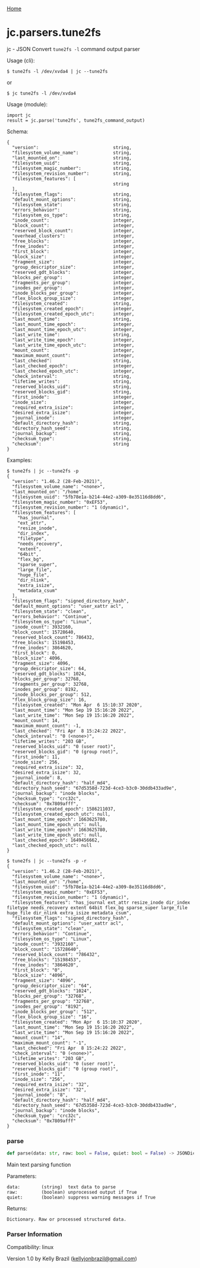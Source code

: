 [Home](https://kellyjonbrazil.github.io/jc/)
<a id="jc.parsers.tune2fs"></a>

# jc.parsers.tune2fs

jc - JSON Convert `tune2fs -l` command output parser

Usage (cli):

    $ tune2fs -l /dev/xvda4 | jc --tune2fs

or

    $ jc tune2fs -l /dev/xvda4

Usage (module):

    import jc
    result = jc.parse('tune2fs', tune2fs_command_output)

Schema:

    {
      "version":                            string,
      "filesystem_volume_name":             string,
      "last_mounted_on":                    string,
      "filesystem_uuid":                    string,
      "filesystem_magic_number":            string,
      "filesystem_revision_number":         string,
      "filesystem_features": [
                                            string
      ],
      "filesystem_flags":                   string,
      "default_mount_options":              string,
      "filesystem_state":                   string,
      "errors_behavior":                    string,
      "filesystem_os_type":                 string,
      "inode_count":                        integer,
      "block_count":                        integer,
      "reserved_block_count":               integer,
      "overhead_clusters":                  integer,
      "free_blocks":                        integer,
      "free_inodes":                        integer,
      "first_block":                        integer,
      "block_size":                         integer,
      "fragment_size":                      integer,
      "group_descriptor_size":              integer,
      "reserved_gdt_blocks":                integer,
      "blocks_per_group":                   integer,
      "fragments_per_group":                integer,
      "inodes_per_group":                   integer,
      "inode_blocks_per_group":             integer,
      "flex_block_group_size":              integer,
      "filesystem_created":                 string,
      "filesystem_created_epoch":           integer,
      "filesystem_created_epoch_utc":       integer,
      "last_mount_time":                    string,
      "last_mount_time_epoch":              integer,
      "last_mount_time_epoch_utc":          integer,
      "last_write_time":                    string,
      "last_write_time_epoch":              integer,
      "last_write_time_epoch_utc":          integer,
      "mount_count":                        integer,
      "maximum_mount_count":                integer,
      "last_checked":                       string,
      "last_checked_epoch":                 integer,
      "last_checked_epoch_utc":             integer,
      "check_interval":                     string,
      "lifetime_writes":                    string,
      "reserved_blocks_uid":                string,
      "reserved_blocks_gid":                string,
      "first_inode":                        integer,
      "inode_size":                         integer,
      "required_extra_isize":               integer,
      "desired_extra_isize":                integer,
      "journal_inode":                      integer,
      "default_directory_hash":             string,
      "directory_hash_seed":                string,
      "journal_backup":                     string,
      "checksum_type":                      string,
      "checksum":                           string
    }

Examples:

    $ tune2fs | jc --tune2fs -p
    {
      "version": "1.46.2 (28-Feb-2021)",
      "filesystem_volume_name": "<none>",
      "last_mounted_on": "/home",
      "filesystem_uuid": "5fb78e1a-b214-44e2-a309-8e35116d8dd6",
      "filesystem_magic_number": "0xEF53",
      "filesystem_revision_number": "1 (dynamic)",
      "filesystem_features": [
        "has_journal",
        "ext_attr",
        "resize_inode",
        "dir_index",
        "filetype",
        "needs_recovery",
        "extent",
        "64bit",
        "flex_bg",
        "sparse_super",
        "large_file",
        "huge_file",
        "dir_nlink",
        "extra_isize",
        "metadata_csum"
      ],
      "filesystem_flags": "signed_directory_hash",
      "default_mount_options": "user_xattr acl",
      "filesystem_state": "clean",
      "errors_behavior": "Continue",
      "filesystem_os_type": "Linux",
      "inode_count": 3932160,
      "block_count": 15728640,
      "reserved_block_count": 786432,
      "free_blocks": 15198453,
      "free_inodes": 3864620,
      "first_block": 0,
      "block_size": 4096,
      "fragment_size": 4096,
      "group_descriptor_size": 64,
      "reserved_gdt_blocks": 1024,
      "blocks_per_group": 32768,
      "fragments_per_group": 32768,
      "inodes_per_group": 8192,
      "inode_blocks_per_group": 512,
      "flex_block_group_size": 16,
      "filesystem_created": "Mon Apr  6 15:10:37 2020",
      "last_mount_time": "Mon Sep 19 15:16:20 2022",
      "last_write_time": "Mon Sep 19 15:16:20 2022",
      "mount_count": 14,
      "maximum_mount_count": -1,
      "last_checked": "Fri Apr  8 15:24:22 2022",
      "check_interval": "0 (<none>)",
      "lifetime_writes": "203 GB",
      "reserved_blocks_uid": "0 (user root)",
      "reserved_blocks_gid": "0 (group root)",
      "first_inode": 11,
      "inode_size": 256,
      "required_extra_isize": 32,
      "desired_extra_isize": 32,
      "journal_inode": 8,
      "default_directory_hash": "half_md4",
      "directory_hash_seed": "67d5358d-723d-4ce3-b3c0-30ddb433ad9e",
      "journal_backup": "inode blocks",
      "checksum_type": "crc32c",
      "checksum": "0x7809afff",
      "filesystem_created_epoch": 1586211037,
      "filesystem_created_epoch_utc": null,
      "last_mount_time_epoch": 1663625780,
      "last_mount_time_epoch_utc": null,
      "last_write_time_epoch": 1663625780,
      "last_write_time_epoch_utc": null,
      "last_checked_epoch": 1649456662,
      "last_checked_epoch_utc": null
    }

    $ tune2fs | jc --tune2fs -p -r
    {
      "version": "1.46.2 (28-Feb-2021)",
      "filesystem_volume_name": "<none>",
      "last_mounted_on": "/home",
      "filesystem_uuid": "5fb78e1a-b214-44e2-a309-8e35116d8dd6",
      "filesystem_magic_number": "0xEF53",
      "filesystem_revision_number": "1 (dynamic)",
      "filesystem_features": "has_journal ext_attr resize_inode dir_index filetype needs_recovery extent 64bit flex_bg sparse_super large_file huge_file dir_nlink extra_isize metadata_csum",
      "filesystem_flags": "signed_directory_hash",
      "default_mount_options": "user_xattr acl",
      "filesystem_state": "clean",
      "errors_behavior": "Continue",
      "filesystem_os_type": "Linux",
      "inode_count": "3932160",
      "block_count": "15728640",
      "reserved_block_count": "786432",
      "free_blocks": "15198453",
      "free_inodes": "3864620",
      "first_block": "0",
      "block_size": "4096",
      "fragment_size": "4096",
      "group_descriptor_size": "64",
      "reserved_gdt_blocks": "1024",
      "blocks_per_group": "32768",
      "fragments_per_group": "32768",
      "inodes_per_group": "8192",
      "inode_blocks_per_group": "512",
      "flex_block_group_size": "16",
      "filesystem_created": "Mon Apr  6 15:10:37 2020",
      "last_mount_time": "Mon Sep 19 15:16:20 2022",
      "last_write_time": "Mon Sep 19 15:16:20 2022",
      "mount_count": "14",
      "maximum_mount_count": "-1",
      "last_checked": "Fri Apr  8 15:24:22 2022",
      "check_interval": "0 (<none>)",
      "lifetime_writes": "203 GB",
      "reserved_blocks_uid": "0 (user root)",
      "reserved_blocks_gid": "0 (group root)",
      "first_inode": "11",
      "inode_size": "256",
      "required_extra_isize": "32",
      "desired_extra_isize": "32",
      "journal_inode": "8",
      "default_directory_hash": "half_md4",
      "directory_hash_seed": "67d5358d-723d-4ce3-b3c0-30ddb433ad9e",
      "journal_backup": "inode blocks",
      "checksum_type": "crc32c",
      "checksum": "0x7809afff"
    }

<a id="jc.parsers.tune2fs.parse"></a>

### parse

```python
def parse(data: str, raw: bool = False, quiet: bool = False) -> JSONDictType
```

Main text parsing function

Parameters:

    data:        (string)  text data to parse
    raw:         (boolean) unprocessed output if True
    quiet:       (boolean) suppress warning messages if True

Returns:

    Dictionary. Raw or processed structured data.

### Parser Information
Compatibility:  linux

Version 1.0 by Kelly Brazil (kellyjonbrazil@gmail.com)
